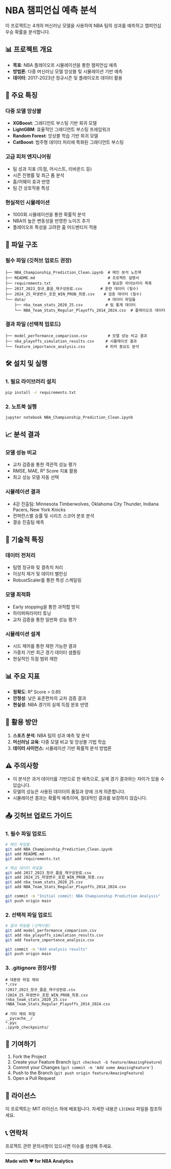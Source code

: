 # NBA 챔피언십 예측 분석

이 프로젝트는 4개의 머신러닝 모델을 사용하여 NBA 팀의 성과를 예측하고 챔피언십 우승 확률을 분석합니다.

## 📊 프로젝트 개요

- **목표**: NBA 플레이오프 시뮬레이션을 통한 챔피언십 예측
- **방법론**: 다중 머신러닝 모델 앙상블 및 시뮬레이션 기반 예측
- **데이터**: 2017-2023년 정규시즌 및 플레이오프 데이터 활용

## 🚀 주요 특징

### 다중 모델 앙상블
- **XGBoost**: 그래디언트 부스팅 기반 회귀 모델
- **LightGBM**: 효율적인 그래디언트 부스팅 프레임워크
- **Random Forest**: 앙상블 학습 기반 회귀 모델
- **CatBoost**: 범주형 데이터 처리에 특화된 그래디언트 부스팅

### 고급 피처 엔지니어링
- 팀 성과 지표 (득점, 어시스트, 리바운드 등)
- 시즌 진행률 및 최근 폼 분석
- 홈/어웨이 효과 반영
- 팀 간 상호작용 특성

### 현실적인 시뮬레이션
- 1000회 시뮬레이션을 통한 확률적 분석
- NBA의 높은 변동성을 반영한 노이즈 추가
- 플레이오프 특성을 고려한 홈 어드밴티지 적용

## 📁 파일 구조

### 필수 파일 (깃허브 업로드 권장)
```
├── NBA_Championship_Prediction_Clean.ipynb  # 메인 분석 노트북
├── README.md                                # 프로젝트 설명서
├── requirements.txt                         # 필요한 라이브러리 목록
├── 2017_2023_정규_플옵_재구성완료.csv        # 훈련 데이터 (필수)
├── 2024_25_파생변수_포함_WIN_PROB_최종.csv    # 검증 데이터 (필수)
└── data/                                    # 데이터 파일들
    ├── nba_team_stats_2020_25.csv          # 팀 통계 데이터
    └── NBA_Team_Stats_Regular_Playoffs_2014_2024.csv  # 플레이오프 데이터
```

### 결과 파일 (선택적 업로드)
```
├── model_performance_comparison.csv         # 모델 성능 비교 결과
├── nba_playoffs_simulation_results.csv     # 시뮬레이션 결과
└── feature_importance_analysis.csv         # 피처 중요도 분석
```

## 🛠️ 설치 및 실행

### 1. 필요 라이브러리 설치
```bash
pip install -r requirements.txt
```

### 2. 노트북 실행
```bash
jupyter notebook NBA_Championship_Prediction_Clean.ipynb
```

## 📈 분석 결과

### 모델 성능 비교
- 교차 검증을 통한 객관적 성능 평가
- RMSE, MAE, R² Score 지표 활용
- 최고 성능 모델 자동 선택

### 시뮬레이션 결과
- 4강 진출팀: Minnesota Timberwolves, Oklahoma City Thunder, Indiana Pacers, New York Knicks
- 컨퍼런스별 승률 및 시리즈 스코어 분포 분석
- 결승 진출팀 예측

## 🔧 기술적 특징

### 데이터 전처리
- 팀명 정규화 및 결측치 처리
- 이상치 제거 및 데이터 밸런싱
- RobustScaler를 통한 특성 스케일링

### 모델 최적화
- Early stopping을 통한 과적합 방지
- 하이퍼파라미터 튜닝
- 교차 검증을 통한 일반화 성능 평가

### 시뮬레이션 설계
- 시드 제어를 통한 재현 가능한 결과
- 가중치 기반 최근 경기 데이터 샘플링
- 현실적인 득점 범위 제한

## 📊 주요 지표

- **정확도**: R² Score > 0.85
- **안정성**: 낮은 표준편차의 교차 검증 결과
- **현실성**: NBA 경기의 실제 득점 분포 반영

## 🎯 활용 방안

1. **스포츠 분석**: NBA 팀의 성과 예측 및 분석
2. **머신러닝 교육**: 다중 모델 비교 및 앙상블 기법 학습
3. **데이터 사이언스**: 시뮬레이션 기반 확률적 분석 방법론

## ⚠️ 주의사항

- 이 분석은 과거 데이터를 기반으로 한 예측으로, 실제 경기 결과와는 차이가 있을 수 있습니다.
- 모델의 성능은 사용된 데이터의 품질과 양에 크게 의존합니다.
- 시뮬레이션 결과는 확률적 예측이며, 절대적인 결과를 보장하지 않습니다.

## 📤 깃허브 업로드 가이드

### 1. 필수 파일 업로드
```bash
# 메인 파일들
git add NBA_Championship_Prediction_Clean.ipynb
git add README.md
git add requirements.txt

# 핵심 데이터 파일들
git add 2017_2023_정규_플옵_재구성완료.csv
git add 2024_25_파생변수_포함_WIN_PROB_최종.csv
git add nba_team_stats_2020_25.csv
git add NBA_Team_Stats_Regular_Playoffs_2014_2024.csv

git commit -m "Initial commit: NBA Championship Prediction Analysis"
git push origin main
```

### 2. 선택적 파일 업로드
```bash
# 결과 파일들 (선택사항)
git add model_performance_comparison.csv
git add nba_playoffs_simulation_results.csv
git add feature_importance_analysis.csv

git commit -m "Add analysis results"
git push origin main
```

### 3. .gitignore 권장사항
```
# 대용량 파일 제외
*.csv
!2017_2023_정규_플옵_재구성완료.csv
!2024_25_파생변수_포함_WIN_PROB_최종.csv
!nba_team_stats_2020_25.csv
!NBA_Team_Stats_Regular_Playoffs_2014_2024.csv

# 기타 제외 파일
__pycache__/
*.pyc
.ipynb_checkpoints/
```

## 🤝 기여하기

1. Fork the Project
2. Create your Feature Branch (`git checkout -b feature/AmazingFeature`)
3. Commit your Changes (`git commit -m 'Add some AmazingFeature'`)
4. Push to the Branch (`git push origin feature/AmazingFeature`)
5. Open a Pull Request

## 📄 라이선스

이 프로젝트는 MIT 라이선스 하에 배포됩니다. 자세한 내용은 `LICENSE` 파일을 참조하세요.

## 📞 연락처

프로젝트 관련 문의사항이 있으시면 이슈를 생성해 주세요.

---

**Made with ❤️ for NBA Analytics**
